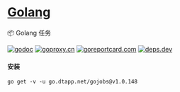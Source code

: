 <h1>
<a href="https://www.dtapp.net/">Golang</a>
</h1>

📦 Golang 任务

[comment]: <> (go)
[![godoc](https://pkg.go.dev/badge/go.dtapp.net/gojobs?status.svg)](https://pkg.go.dev/go.dtapp.net/gojobs)
[![goproxy.cn](https://goproxy.cn/stats/go.dtapp.net/gojobs/badges/download-count.svg)](https://goproxy.cn/stats/go.dtapp.net/gojobs)
[![goreportcard.com](https://goreportcard.com/badge/go.dtapp.net/gojobs	)](https://goreportcard.com/report/go.dtapp.net/gojobs)
[![deps.dev](https://img.shields.io/badge/deps-go-red.svg)](https://deps.dev/go/go.dtapp.net%2Fgojobs)

#### 安装

```shell
go get -v -u go.dtapp.net/gojobs@v1.0.148
```